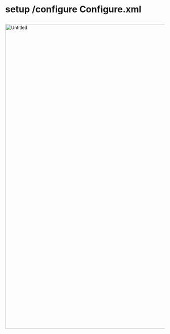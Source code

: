 
##
# setup /configure Configure.xml
##
<img width="960" alt="Untitled" src="https://github.com/user-attachments/assets/a7179408-43a6-4471-a6a4-9b62b163ae57" />
